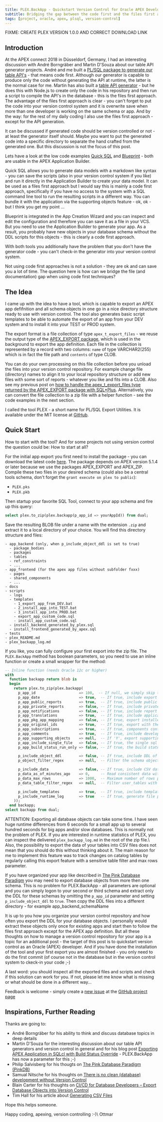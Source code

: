 ```yaml
---
title: PLEX.BackApp - Quickstart Version Control for Oracle APEX Developers
subtitle: Bridging the gap between the code first and the files first approach
tags: [project, oracle, apex, plsql, version-control]
---
```


FIXME: CREATE PLEX VERSION 1.0.0 AND CORRECT DOWNLOAD LINK

Introduction
-------------

At the APEX connect 2018 in Düsseldorf, Germany, I had an interesting discussion with André Borngräber and Martin D'Souza about our table API generator projects. André and me built a [PL/SQL package to generate our table API's][omtapigen] - that means code first. Although our generator is capable to produce only the code without generating the API at runtime, the latter is the normal case for me. Martin has also built a [table API generator][oostapi] - but he does this with Node.js to create only the code in his repository and then run  a script to compile the API's in the database - this is the files first approach. The advantage of the files first approach is clear - you can't forget to put the code into your version control system and it is overwrite save when more than one developer is working on the same schema or app. And by the way: for the rest of my daily coding I also use the files first approach - except for the API generation.

It can be discussed if generated code should be version controlled or not - at least the generator itself should. Maybe you want to put the generated code into a specific directory to separate the hand crafted from the generated one. But this discussion is not the focus of this post.

Lets have a look at the low code examples [Quick SQL][quicksql] and [Blueprint][blueprint] - both are usable in the APEX Application Builder. 

Quick SQL allows you to generate data models with a markdown like syntax - you can save the scripts (also in your version control system if you like) and run it directly in the Application Builder to create your data model. It can be used as a files first approach but I would say this is mainly a code first approach, specifically if you have no access to the system with a SQL command line tool to run the resulting scripts in a different way. You can bundle it with the application via the supporting objects feature - ok, ok - but I think you get my point ...

Blueprint is integrated in the App Creation Wizard and you can inspect and edit the configuration and therefore you can save it as a file in your VCS. But you need to use the Application Builder to generate your app. As a result, you probably have new objects in your database schema without the DDL scripts for this objects - this is clearly a code first approach.

With both tools you additionally have the problem that you don't have the generator code - you can't check-in the generator into your version control system.

Not using code first approaches is not a solution - they are ok and can save you a lot of time. The question here is how can we bridge the file (and documentation) gap when using code first techniques? 



The Idea
---------

I came up with the idea to have a tool, which is capable to export an APEX app defifnition and all schema objects in one go in a nice directory structure ready to use with version control. The tool also generates basic script templates to be able to automate the export of an app from your DEV system and to install it into your TEST or PROD system.

The export format is a file collection of type `apex_t_export_files` - we reuse the output type of the [APEX_EXPORT package][apexexport], which is used in the background to export the app definition. Each file in the collection is represented by a record with two columns: `name` of type VARCHAR2(255) which is in fact the file path and `contents` of type CLOB.

You can do your own processing on this file collection before you unload the files into your version control repository. For example change file (directory) names to align it to your local repository structure or add new files with some sort of reports - whatever you like and fits into a CLOB. Also see my previous post on [how to handle the apex_t_export_files type returned by the APEX_EXPORT package with SQL*Plus][prevpost]. Alternatively, you can convert the file collection to a zip file with a helper function - see the code examples in the next section.

I called the tool PLEX - a short name for PL/SQL Export Utilities. It is available under the MIT license at [GitHub][plex].



Quick Start
------------

How to start with the tool? And for some projects not using version control the question could be: How to start at all?

For the initial app export you first need to install the package - you can download the latest code [here][plexdownload]. The package depends on APEX version 5.1.4 or later because we use the packages APEX_EXPORT and APEX_ZIP. Compile these two files in your desired schema (could also be a central tools schema, don't forget the `grant execute on plex to public`):

- `PLEX.pks`
- `PLEX.pkb`

Then startup your favorite SQL Tool, connect to your app schema and fire up this query:

```sql
select plex.to_zip(plex.backapp(p_app_id => yourAppId)) from dual;
```

Save the resulting BLOB file under a name with the extension `.zip` and extract it to a local directory of your choice. You will find this directory structure and files:

```
- app_backend (only, when p_include_object_ddl is set to true)
  - package_bodies
  - packages
  - tables
  - ref_constraints
  - ...
- app_frontend (for the apex app files without subfolder fxxx)
  - pages
  - shared_components
  - ...
- docs
- scripts
  - logs
  - templates
    - 1_export_app_from_DEV.bat
    - 2_install_app_into_TEST.bat
    - 3_install_app_into_PROD.bat
    - export_app_custom_code.sql
    - install_app_custom_code.sql
  - install_backend_generated_by_plex.sql
  - install_frontend_generated_by_apex.sql
- tests
- plex_README.md
- plex_backapp_log.md
```

If you like, you can fully configure your first export into the zip file. The `PLEX.BackApp` method has boolean parameters, so you need to use an inline function or create a small wrapper for the method:

```sql
-- Inline function (needs Oracle 12c or higher)
with
  function backapp return blob is 
  begin
    return plex.to_zip(plex.backapp(
      p_app_id                    => 100,  -- If null, we simply skip the APEX app export.
      p_app_date                  => true,  -- If true, include export date and time in the result.
      p_app_public_reports        => true,  -- If true, include public reports that a user saved.
      p_app_private_reports       => false, -- If true, include private reports that a user saved.
      p_app_notifications         => false, -- If true, include report notifications.
      p_app_translations          => true,  -- If true, include application translation mappings and all text from the translation repository.
      p_app_pkg_app_mapping       => false, -- If true, export installed packaged applications with references to the packaged application definition. If FALSE, export them as normal applications.
      p_app_original_ids          => true,  -- If true, export with the IDs as they were when the application was imported.
      p_app_subscriptions         => true,  -- If true, components contain subscription references.
      p_app_comments              => true,  -- If true, include developer comments.
      p_app_supporting_objects    => null,  -- If 'Y', export supporting objects. If 'I', automatically install on import. If 'N', do not export supporting objects. If null, the application's include in export deployment value is used.
      p_app_include_single_file   => false, -- If true, the single sql install file is also included beside the splitted files.
      p_app_build_status_run_only => false, -- If true, the build status of the app will be overwritten to RUN_ONLY.

      p_include_object_ddl        => false, -- If true, include DDL of current user/schema and all its objects.
      p_object_filter_regex       => null,  -- Filter the schema objects with the provided object prefix.

      p_include_data              => false, -- If true, include CSV data of each table.
      p_data_as_of_minutes_ago    => 0,     -- Read consistent data with the resulting timestamp(SCN).
      p_data_max_rows             => 1000,  -- Maximum number of rows per table.
      p_data_table_filter_regex   => null,  -- Filter user_tables with the given regular expression.

      p_include_templates         => true,  -- If true, include templates for README.md, export and install scripts.
      p_include_runtime_log       => true   -- If true, generate file plex_backapp_log.md with runtime statistics.
    ));
  end backapp;
select backapp from dual;
```

ATTENTION: Exporting all database objects can take some time. I have seen huge runtime differences from 6 seconds for a small app up to several hundred seconds for big apps and/or slow databases. This is normally not the problem of PLEX. If you are interested in runtime statistics of PLEX, you can inspect the delivered `plex_backapp_log.md` in the root of the zip file.\\
Also, the possibility to export the data of your tables into CSV files does not mean that you should do this without thinking about it. The main reason for me to implement this feature was to track changes on catalog tables by regularly calling this export feature with a sensitive table filter and max rows parameter.

If you have organized your app like described in [The Pink Database Paradigm][pinkdb] you may need to export database objects from more then one schema. This is no problem for PLEX.BackApp - all parameters are optional and you can simply logon to your second or third schema and extract only the DDL for these schemas by omitting the `p_app_id` parameter and setting `p_include_object_ddl` to `true`. Then copy the DDL files into a different directory - for example app_backend_schemaName

It is up to you how you organize your version control repository and how often you export the DDL for your database objects. I personally would extract these objects only once for existing apps and start then to follow the files first approach except for the APEX app definition. But all these thoughts on how to manage a version control repository for your app is a topic for an additional post - the target of this post is to quickstart version control as an Oracle (APEX) developer. And if you have done the installation of the tool and your first export you are almost finished - you only need to do the first commit (of course not in the database but in the version control system to ckeck-in your code ;-) 

A last word: you should inspect all the exported files and scripts and check if this solution can work for you. If not, please let me know what is missing or what should be done in a different way...

Feedback is welcome - simply create a [new issue][plexissue] at the [GitHub project page][plex]



Inspirations, Further Reading
-----------------------------

Thanks are going to:

- André Borngräber for his ability to think and discuss database topics in deep details
- Martin D'Souza for the interesting discussion about our table API generators and version control in general and for his blog post [Exporting APEX Application in SQLcl with Build Status Override][post-martin] - PLEX.BackApp has now a parameter for this ;-)
- Philip Salvisberg for his thougts on [The Pink Database Paradigm (PinkDB)][pinkdb]
- Samual Nitsche for his thoughts on [There is no clean (database) development without Version Control][post-samuel]
- Blain Carter for his thoughts on [CI/CD for Database Developers – Export Database Objects into Version Control][post-blain]
- Tim Hall for his article about [Generating CSV Files][article-tim]



Hope this helps someone.

Happy coding, apexing, version controlling :-)\\
Ottmar

[omtapigen]: https://github.com/OraMUC/table-api-generator
[oostapi]: https://github.com/OraOpenSource/oos-tapi
[quicksql]: https://apex.oracle.com/en/quicksql/
[blueprint]: https://docs.oracle.com/database/apex-18.1/HTMDB/using-blueprints.htm
[apexexport]: https://docs.oracle.com/database/apex-18.1/AEAPI/APEX_EXPORT.htm
[prevpost]: https://ogobrecht.github.io/posts/2018-07-25-apex-export-and-version-control
[plex]: https://github.com/ogobrecht/plex
[plexissue]: https://github.com/ogobrecht/plex/issues/new
[plexdownload]: https://github.com/ogobrecht/plex/archive/master.zip
[pinkdb]: https://www.salvis.com/blog/2018/07/18/the-pink-database-paradigm-pinkdb/
[post-martin]: https://www.talkapex.com/2018/07/exporting-apex-application-in-sqlcl-with-build-status-override/
[post-samuel]: https://cleandatabase.wordpress.com/2017/09/22/there-is-no-clean-database-development-without-version-control/
[post-blain]: https://learncodeshare.net/2018/07/16/ci-cd-for-database-developers-export-database-objects-into-version-control/
[article-tim]: https://oracle-base.com/articles/9i/generating-csv-files
